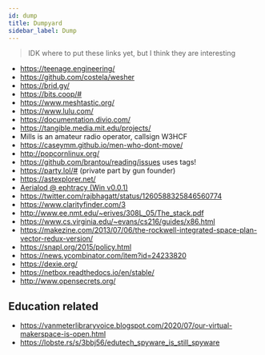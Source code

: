```yaml
---
id: dump
title: Dumpyard
sidebar_label: Dump
---
```


> IDK where to put these links yet, but I think they are interesting

- https://teenage.engineering/
- https://github.com/costela/wesher
- https://brid.gy/
- https://bits.coop/#
- https://www.meshtastic.org/
- https://www.lulu.com/
- https://documentation.divio.com/
- https://tangible.media.mit.edu/projects/
- Mills is an amateur radio operator, callsign W3HCF
- https://caseymm.github.io/men-who-dont-move/
- http://popcornlinux.org/
- https://github.com/brantou/reading/issues uses tags!
- https://party.lol/# (private part by gun founder)
- https://astexplorer.net/
- [Aerialod @ ephtracy (Win v0.0.1)](https://ephtracy.github.io/index.html?page=aerialod#ss-carousel_ss)
- https://twitter.com/rajbhagatt/status/1260588325846560774
- https://www.clarityfinder.com/3
- http://www.ee.nmt.edu/~erives/308L_05/The_stack.pdf
- https://www.cs.virginia.edu/~evans/cs216/guides/x86.html
- https://makezine.com/2013/07/06/the-rockwell-integrated-space-plan-vector-redux-version/
- https://snapl.org/2015/policy.html
- https://news.ycombinator.com/item?id=24233820
- https://dexie.org/
- https://netbox.readthedocs.io/en/stable/
- http://www.opensecrets.org/

## Education related
- https://vanmeterlibraryvoice.blogspot.com/2020/07/our-virtual-makerspace-is-open.html
- https://lobste.rs/s/3bbj56/edutech_spyware_is_still_spyware